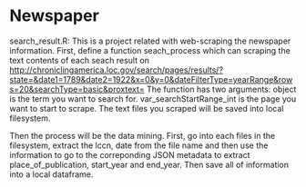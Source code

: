 # Newspaper

search_result.R:  This is a project related with web-scraping the newspaper information. First, define a function seach_process which can scraping the text contents of each seach result on http://chroniclingamerica.loc.gov/search/pages/results/?state=&date1=1789&date2=1922&x=0&y=0&dateFilterType=yearRange&rows=20&searchType=basic&proxtext=
The function has two arguments: object is the term you want to search for. var_searchStartRange_int is the page you want to start to scrape.
The text files you scraped will be saved into local filesystem.

Then the process will be the data mining. First, go into each files in the filesystem, extract the lccn, date from the file name and then use the information to go to the correponding JSON metadata to extract place_of_publication, start_year and end_year. Then save all of information into a local dataframe. 

